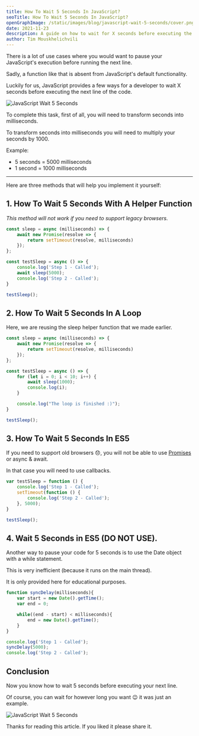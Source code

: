 ```yaml
---
title: How To Wait 5 Seconds In JavaScript?
seoTitle: How To Wait 5 Seconds In JavaScript?
openGraphImage: /static/images/blog/javascript-wait-5-seconds/cover.png
date: 2021-11-23
description: A guide on how to wait for X seconds before executing the next line in JavaScript.
author: Tim Mouskhelichvili
---
```


There is a lot of use cases where you would want to pause your JavaScript's execution before running the next line. 

Sadly, a function like that is absent from JavaScript's default functionality.

Luckily for us, JavaScript provides a few ways for a developer to wait X seconds before executing the next line of the code.

![JavaScript Wait 5 Seconds](/static/images/blog/javascript-wait-5-seconds/cover.png)

To complete this task, first of all, you will need to transform seconds into milliseconds.

To transform seconds into milliseconds you will need to multiply your seconds by 1000.

Example:
* 5 seconds = 5000 milliseconds
* 1 second = 1000 milliseconds

_____________________________

Here are three methods that will help you implement it yourself:

<Summary />

## 1. How To Wait 5 Seconds With A Helper Function

*This method will not work if you need to support legacy browsers.*

```javascript
const sleep = async (milliseconds) => {
    await new Promise(resolve => {
		return setTimeout(resolve, milliseconds)
	});
};

const testSleep = async () => {
    console.log('Step 1 - Called');
    await sleep(5000);
    console.log('Step 2 - Called');
}

testSleep();
```

## 2. How To Wait 5 Seconds In A Loop

Here, we are reusing the sleep helper function that we made earlier.

```javascript
const sleep = async (milliseconds) => {
    await new Promise(resolve => {
		return setTimeout(resolve, milliseconds)
	});
};

const testSleep = async () => {
	for (let i = 0; i < 10; i++) {
		await sleep(1000);
		console.log(i);
	}

	console.log("The loop is finished :)");
}

testSleep();
```

## 3. How To Wait 5 Seconds In ES5

If you need to support old browsers 😞, you will not be able to use [Promises](https://developer.mozilla.org/en-US/docs/Web/JavaScript/Reference/Global_Objects/Promise) or async & await. 

In that case you will need to use callbacks.

```javascript
var testSleep = function () {
    console.log('Step 1 - Called');
	setTimeout(function () {
    	console.log('Step 2 - Called');
	}, 5000);
}

testSleep();
```

## 4. Wait 5 Seconds in ES5 (DO NOT USE). 

Another way to pause your code for 5 seconds is to use the Date object with a while statement.

This is very inefficient (because it runs on the main thread).

It is only provided here for educational purposes.

```javascript
function syncDelay(milliseconds){
	var start = new Date().getTime();
	var end = 0;

	while((end - start) < milliseconds){
		end = new Date().getTime();
	}
}

console.log('Step 1 - Called');
syncDelay(5000);
console.log('Step 2 - Called');
```
## Conclusion

Now you know how to wait 5 seconds before executing your next line. 

Of course, you can wait for however long you want 😉 it was just an example.

![JavaScript Wait 5 Seconds](/static/images/blog/javascript-wait-5-seconds/ofcourse.jpg)

Thanks for reading this article. If you liked it please share it.